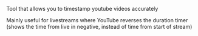 

Tool that allows you to timestamp youtube videos accurately

Mainly useful for livestreams where YouTube reverses the duration timer (shows
the time from live in negative, instead of time from start of stream)